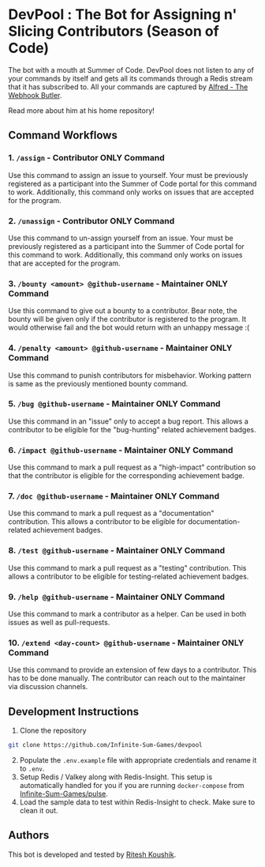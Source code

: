 # DevPool : The Bot for Assigning n' Slicing Contributors (Season of Code)

The bot with a mouth at Summer of Code. DevPool does not listen 
to any of your commands by itself and gets all its commands through a Redis 
stream that it has subscribed to. All your commands are captured by 
[Alfred - The Webhook Butler](https://github.com/Infinite-Sum-Games/alfred). 

Read more about him at his home repository!

## Command Workflows

### 1. `/assign` - Contributor ONLY Command
Use this command to assign an issue to yourself. Your must be previously 
registered as a participant into the Summer of Code portal for this command 
to work. Additionally, this command only works on issues that are accepted for 
the program.

### 2. `/unassign` - Contributor ONLY Command
Use this command to un-assign yourself from an issue. Your must be previously 
registered as a participant into the Summer of Code portal for this command 
to work. Additionally, this command only works on issues that are accepted for 
the program.

### 3. `/bounty <amount> @github-username` - Maintainer ONLY Command
Use this command to give out a bounty to a contributor. Bear note, the bounty 
will be given only if the contributor is registered to the program. It would 
otherwise fail and the bot would return with an unhappy message :(

### 4. `/penalty <amount> @github-username` - Maintainer ONLY Command
Use this command to punish contributors for misbehavior. Working pattern is 
same as the previously mentioned bounty command.

### 5. `/bug @github-username` - Maintainer ONLY Command
Use this command in an "issue" only to accept a bug report. This allows a 
contributor to be eligible for the "bug-hunting" related achievement badges.

### 6. `/impact @github-username` - Maintainer ONLY Command
Use this command to mark a pull request as a "high-impact" contribution so that 
the contributor is eligible for the corresponding achievement badge.

### 7. `/doc @github-username` - Maintainer ONLY Command
Use this command to mark a pull request as a "documentation" contribution. This
allows a contributor to be eligible for documentation-related achievement 
badges.

### 8. `/test @github-username` - Maintainer ONLY Command
Use this command to mark a pull request as a "testing" contribution. This allows
a contributor to be eligible for testing-related achievement badges.

### 9. `/help @github-username` - Maintainer ONLY Command
Use this command to mark a contributor as a helper. Can be used in both issues 
as well as pull-requests.

### 10. `/extend <day-count> @github-username` - Maintainer ONLY Command
Use this command to provide an extension of few days to a contributor. This 
has to be done manually. The contributor can reach out to the maintainer via 
discussion channels.

## Development Instructions
1. Clone the repository
```bash
git clone https://github.com/Infinite-Sum-Games/devpool
```
2. Populate the `.env.example` file with appropriate credentials and 
rename it to `.env`.
3. Setup Redis / Valkey along with Redis-Insight. This setup is automatically 
handled for you if you are running `docker-compose` from 
[Infinite-Sum-Games/pulse](https://github.com/Infinite-Sum-Games/pulse).
4. Load the sample data to test within Redis-Insight to check. Make sure to 
clean it out.

## Authors
This bot is developed and tested by [Ritesh Koushik](https://github.com/IAmRiteshKoushik).
